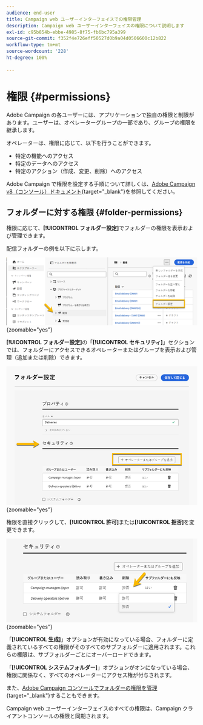 ```yaml
---
audience: end-user
title: Campaign web ユーザーインターフェイスでの権限管理
description: Campaign web ユーザーインターフェイスの権限について説明します
exl-id: c95b854b-ebbe-4985-8f75-fb6bc795a399
source-git-commit: f352f4e726eff50527d0b9a04d0506600c12b822
workflow-type: tm+mt
source-wordcount: '228'
ht-degree: 100%

---
```



# 権限 {#permissions}

Adobe Campaign の各ユーザーには、アプリケーションで独自の権限と制限があります。ユーザーは、オペレーターグループの一部であり、グループの権限を継承します。

オペレーターは、権限に応じて、以下を行うことができます。

* 特定の機能へのアクセス
* 特定のデータへのアクセス
* 特定のアクション（作成、変更、削除）へのアクセス

Adobe Campaign で権限を設定する手順について詳しくは、[Adobe Campaign v8（コンソール）ドキュメント](https://experienceleague.adobe.com/ja/docs/campaign/campaign-v8/admin/permissions/gs-permissions){target="_blank"}を参照してください。

## フォルダーに対する権限 {#folder-permissions}

権限に応じて、**[!UICONTROL フォルダー設定]**&#x200B;でフォルダーの権限を表示および管理できます。

配信フォルダーの例を以下に示します。

![](assets/folder_settings.png){zoomable="yes"}

**[!UICONTROL フォルダー設定]**&#x200B;の「**[!UICONTROL セキュリティ]**」セクションでは、フォルダーにアクセスできるオペレーターまたはグループを表示および管理（追加または削除）できます。

![](assets/folder_security.png){zoomable="yes"}

権限を直接クリックして、**[!UICONTROL 許可]**&#x200B;または&#x200B;**[!UICONTROL 拒否]**&#x200B;を変更できます。

![](assets/folder_security_denied.png){zoomable="yes"}

「**[!UICONTROL 生成]**」オプションが有効になっている場合、フォルダーに定義されているすべての権限がそのすべてのサブフォルダーに適用されます。これらの権限は、サブフォルダーごとにオーバーロードできます。

「**[!UICONTROL システムフォルダー]**」オプションがオンになっている場合、権限に関係なく、すべてのオペレーターにアクセス権が付与されます。

また、[Adobe Campaign コンソールでフォルダーの権限を管理](https://experienceleague.adobe.com/ja/docs/campaign/campaign-v8/admin/permissions/folder-permissions){target="_blank"}することもできます。

Campaign web ユーザーインターフェイスのすべての権限は、Campaign クライアントコンソールの権限と同期されます。
